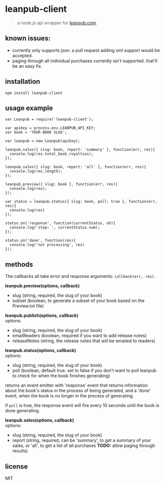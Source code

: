 # leanpub-client
> a node.js api wrapper for [leanpub.com](http://leanpub.com).

## known issues:
- currently only supports json. a pull request adding xml support would be accepted.
- paging through all individual purchases currently isn't supported. that'll be an easy fix.

## installation

```
npm install leanpub-client
```

## usage example

```
var Leanpub = require('leanpub-client');

var apikey = process.env.LEANPUB_API_KEY;
var book = 'YOUR BOOK SLUG';

var leanpub = new Leanpub(apikey);

leanpub.sales({ slug: book, report: 'summary' }, function(err, res){
  console.log(res.total_book_royalties);
});

leanpub.sales({ slug: book, report: 'all' }, function(err, res){
  console.log(res.length);
});

leanpub.preview({ slug: book }, function(err, res){
  console.log(res);
});

var status = leanpub.status({ slug: book, poll: true }, function(err, res){
  console.log(res)
});

status.on('response', function(currentStatus, oh){
  console.log('step: ', currentStatus.num);
});

status.on('done', function(res){
  console.log('not processing', res)
});
```

## methods
The callbacks all take error and response arguments: `callback(err, res)`.

**leanpub.preview(options, callback)**  
- slug (string, required, the slug of your book)
- subset (boolean, to generate a subset of your book based on the Preview.txt file)

**leanpub.publish(options, callback)**  
options:
- slug (string, required, the slug of your book)
- emailReaders (boolean, required if you want to add release notes)
- releaseNotes (string, the release notes that will be emailed to readers)

**leanpub.status(options, callback)**  
options:
- slug (string, required, the slug of your book)
- poll (boolean, default true. set to false if you don't want to poll leanpub to check for when the book finishes generating)

returns an event emitter with 'response' event that returns information about the book's status in the process of being generated, and a 'done' event, when the book is no longer in the process of generating.

if `poll` is true, the response event will fire every 10 seconds until the book is done generating.

**leanpub.sales(options, callback)**  
options:
- slug (string, required, the slug of your book)
- report (string, required, can be 'summary', to get a summary of your sales, or 'all', to get a list of all purchases **TODO:** allow paging through results)

## license
MIT